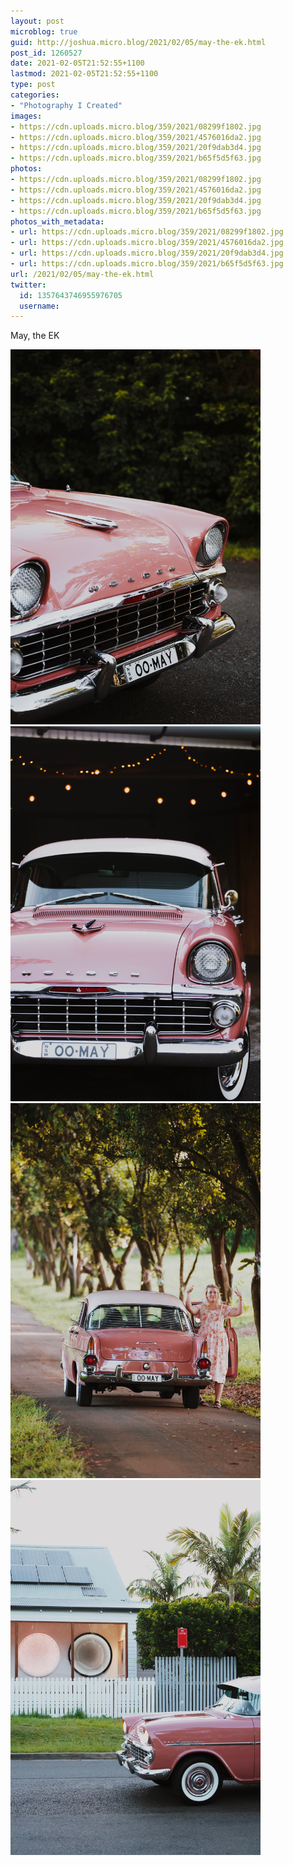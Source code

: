 ```yaml
---
layout: post
microblog: true
guid: http://joshua.micro.blog/2021/02/05/may-the-ek.html
post_id: 1260527
date: 2021-02-05T21:52:55+1100
lastmod: 2021-02-05T21:52:55+1100
type: post
categories:
- "Photography I Created"
images:
- https://cdn.uploads.micro.blog/359/2021/08299f1802.jpg
- https://cdn.uploads.micro.blog/359/2021/4576016da2.jpg
- https://cdn.uploads.micro.blog/359/2021/20f9dab3d4.jpg
- https://cdn.uploads.micro.blog/359/2021/b65f5d5f63.jpg
photos:
- https://cdn.uploads.micro.blog/359/2021/08299f1802.jpg
- https://cdn.uploads.micro.blog/359/2021/4576016da2.jpg
- https://cdn.uploads.micro.blog/359/2021/20f9dab3d4.jpg
- https://cdn.uploads.micro.blog/359/2021/b65f5d5f63.jpg
photos_with_metadata:
- url: https://cdn.uploads.micro.blog/359/2021/08299f1802.jpg
- url: https://cdn.uploads.micro.blog/359/2021/4576016da2.jpg
- url: https://cdn.uploads.micro.blog/359/2021/20f9dab3d4.jpg
- url: https://cdn.uploads.micro.blog/359/2021/b65f5d5f63.jpg
url: /2021/02/05/may-the-ek.html
twitter:
  id: 1357643746955976705
  username: 
---
```

May, the EK

<img src="uploads/2021/08299f1802.jpg" width="400" height="600" alt="" /><img src="uploads/2021/4576016da2.jpg" width="400" height="600" alt="" /><img src="uploads/2021/20f9dab3d4.jpg" width="400" height="600" alt="" /><img src="uploads/2021/b65f5d5f63.jpg" width="400" height="600" alt="" />
